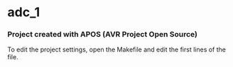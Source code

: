 
# adc_1 

### Project created with APOS (AVR Project Open Source)

To edit the project settings, open the Makefile and edit the first lines of the file.

